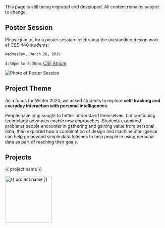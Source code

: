 <div class="alert alert-danger">
This page is still being migrated and developed. All content remains subject to change.
</div>

<html>
<div class="row">

<div class="col-md-4 order-md-8">
<div class="card">

<div class="card-header" markdown="block">

## Poster Session

</div>

<div class="card-body" markdown="block">

Please join us for a poster session celebrating the outstanding design work of CSE 440 students:

`Wednesday, March 20, 2019`

`4:30pm to 5:30pm`, [CSE Atrium](http://www.washington.edu/maps/#!/cse)

<img src="assets/images/poster_session.jpg" class="posterSessionImage" alt="Photo of Poster Session"/>
</div>  

</div>
</div>

<div class="col-md-8">

## Project Theme

As a focus for Winter 2020, we asked students to explore __self-tracking and everyday interaction with personal intelligences__.

People have long sought to better understand themselves, but continuing technology advances enable new approaches.
Students examined problems people encounter in gathering and gaining value from personal data,
then explored how a combination of design and machine intelligence can 
help go beyond simple data fetishes to help people in using personal data as part of reaching their goals.

## Projects

<html>
  <div class="row">
    <div class="col-lg-3 col-md-4 col-sm-6 col-xs-12" *ngFor="let project of projects.projects">
      <p>
        <app-generated-link linkHREF="assets/projects/{{ project.path }}/" forceExternal="true">{{ project.name }}</app-generated-link>
      </p>
      <div class="projectThumbBox">
        <p>
          <app-generated-link linkHREF="assets/projects/{{ project.path }}/" forceExternal="true">
            <img src="assets/projects/{{ project.path }}/project_thumb.png" width="150" class="projectThumbImage" alt="{{ project.name }}"/>
          </app-generated-link>
        </p>
      </div>
    </div>
  </div>
</html>

</div>

</div>
</html>
